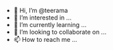 - 👋 Hi, I’m @teerama
- 👀 I’m interested in ...
- 🌱 I’m currently learning ...
- 💞️ I’m looking to collaborate on ...
- 📫 How to reach me ...

<!---
teerama/teerama is a ✨ special ✨ repository because its `README.md` (this file) appears on your GitHub profile.
You can click the Preview link to take a look at your changes.
--->
